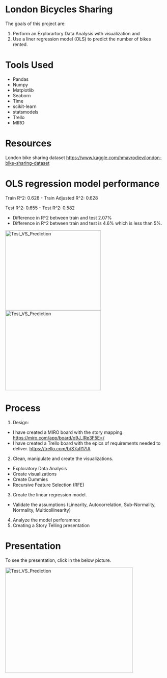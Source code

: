 # London Bicycles Sharing
The goals of this project are:
1. Perform an Explorartory Data Analysis with visualization and 
2. Use a liner regression model (OLS) to predict the number of bikes rented.

# Tools Used
* Pandas
* Numpy
* Matplotlib
* Seaborn
* Time
* scikit-learn
* statsmodels
* Trello 
* MIRO

# Resources
London bike sharing dataset
https://www.kaggle.com/hmavrodiev/london-bike-sharing-dataset

# OLS regression model performance

Train R^2: 0.628 - Train Adjusted R^2: 0.628

Test R^2: 0.655 - Test R^2: 0.582

* Difference in R^2 between train and test 2.07%
* Difference in R^2 between train and test is 4.6% which is less than 5%. 

<img src="https://user-images.githubusercontent.com/73388089/114029525-e24b9100-9879-11eb-95af-583258825ca6.png" alt="Test_VS_Prediction" width="300" height="250"> <img src="https://user-images.githubusercontent.com/73388089/114029573-f099ad00-9879-11eb-8d49-5fcd804232ed.png" alt="Test_VS_Prediction" width="300" height="250">



# Process
1. Design: 
  * I have created a MIRO board with the story mapping. https://miro.com/app/board/o9J_lRe3F5E=/
  * I have created a Trello board with the epics of requirements needed to deliver. https://trello.com/b/S7aR17IA 
2. Clean, manipulate and create the visualizations. 
  * Exploratory Data Analysis
  * Create visualizations
  * Create Dummies
  * Recursive Feature Selection (RFE)
3. Create the linear regression model. 
  * Validate the assumptions (Linearity, Autocorrelation, Sub-Normality, Normality, Multicollinearity)
4. Analyze the model perforamnce
5. Creating a Story Telling presentation 


# Presentation
To see the presentation, click in the below picture.

[<img src="https://user-images.githubusercontent.com/73388089/114032866-0492de00-987d-11eb-9609-31cb62479a73.png" alt="Test_VS_Prediction" width="400" height="330">](https://github.com/isra-st/london_bike_sharing/files/6278860/London_bike_sharing_presentation.pptx)


